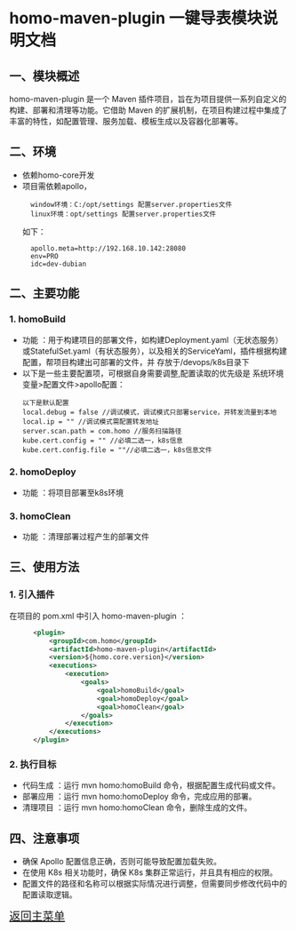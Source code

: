 # homo-maven-plugin 一键导表模块说明文档
## 一、模块概述
homo-maven-plugin 是一个 Maven 插件项目，旨在为项目提供一系列自定义的构建、部署和清理等功能。它借助 Maven 的扩展机制，在项目构建过程中集成了丰富的特性，如配置管理、服务加载、模板生成以及容器化部署等。
## 二、环境
- 依赖homo-core开发
- 项目需依赖apollo，
  ```text
    window环境：C:/opt/settings 配置server.properties文件 
    linux环境：opt/settings 配置server.properties文件 
  ```
  如下：
  ```properties
    apollo.meta=http://192.168.10.142:28080 
    env=PRO
    idc=dev-dubian
  ```
## 二、主要功能
### 1. homoBuild 
- 功能 ：用于构建项目的部署文件，如构建Deployment.yaml（无状态服务）或StatefulSet.yaml（有状态服务），以及相关的ServiceYaml，插件根据构建配置，帮项目构建出可部署的文件，并
存放于/devops/k8s目录下 
- 以下是一些主要配置项，可根据自身需要调整,配置读取的优先级是 系统环境变量>配置文件>apollo配置：
  ```text
  以下是默认配置
  local.debug = false //调试模式，调试模式只部署service，并转发流量到本地
  local.ip = "" //调试模式需配置转发地址
  server.scan.path = com.homo //服务扫描路径 
  kube.cert.config = "" //必填二选一，k8s信息 
  kube.cert.config.file = ""//必填二选一，k8s信息文件
  ```
### 2. homoDeploy
- 功能 ：将项目部署至k8s环境

### 3. homoClean
- 功能 ：清理部署过程产生的部署文件 

## 三、使用方法
### 1. 引入插件
在项目的 pom.xml 中引入 homo-maven-plugin ：
```xml
      <plugin>
          <groupId>com.homo</groupId>
          <artifactId>homo-maven-plugin</artifactId>
          <version>${homo.core.version}</version>
          <executions>
              <execution>
                  <goals>
                      <goal>homoBuild</goal>
                      <goal>homoDeploy</goal>
                      <goal>homoClean</goal>
                  </goals>
              </execution>
          </executions>
      </plugin>
```
### 2. 执行目标
- 代码生成 ：运行 mvn homo:homoBuild 命令，根据配置生成代码或文件。
- 部署应用 ：运行 mvn homo:homoDeploy 命令，完成应用的部署。
- 清理项目 ：运行 mvn homo:homoClean 命令，删除生成的文件。
## 四、注意事项
- 确保 Apollo 配置信息正确，否则可能导致配置加载失败。
- 在使用 K8s 相关功能时，确保 K8s 集群正常运行，并且具有相应的权限。
- 配置文件的路径和名称可以根据实际情况进行调整，但需要同步修改代码中的配置读取逻辑。

<span style="font-size: 20px;">[返回主菜单](../../README.md)